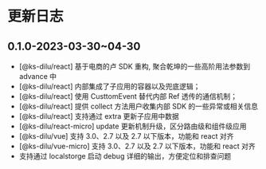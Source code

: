 # 更新日志

## 0.1.0-2023-03-30~04-30

- [@ks-dilu/react] 基于电商的卢 SDK 重构, 聚合乾坤的一些高阶用法参数到 advance 中
- [@ks-dilu/react] 内部集成了子应用的容器以及兜底逻辑；
- [@ks-dilu/react] 使用 CusttomEvent 替代内部 Ref 透传的通信机制；
- [@ks-dilu/react] 提供 collect 方法用户收集内部 SDK 的一些异常或相关信息
- [@ks-dilu/react] 支持通过 extra 更新子应用中数据
- [@ks-dilu/react-micro] update 更新机制升级，区分路由级和组件级应用
- [@ks-dilu/vue] 支持 3.0、2.7 以及 2.7 以下版本，功能和 react 对齐
- [@ks-dilu/vue-micro] 支持 3.0、2.7 以及 2.7 以下版本，功能和 react 对齐
- 支持通过 localstorge 启动 debug 详细的输出，方便定位和排查问题
